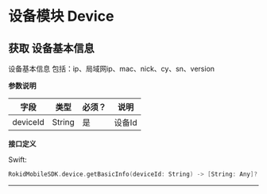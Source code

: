 # 设备模块 Device

## 获取 设备基本信息
设备基本信息 包括：ip、局域网ip、mac、nick、cy、sn、version

**参数说明**

| 字段    | 类型   | 必须？| 说明 |
| ------ | ----- | ----- | ----- |
| deviceId | String | 是 | 设备Id |

**接口定义**

Swift:

```swift
RokidMobileSDK.device.getBasicInfo(deviceId: String) -> [String: Any]?
```

---


